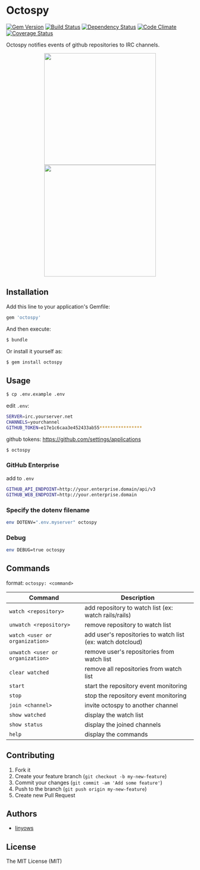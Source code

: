 Octospy
=======

[![Gem Version](https://badge.fury.io/rb/octospy.png)][gem]
[![Build Status](https://secure.travis-ci.org/linyows/octospy.png?branch=master)][travis]
[![Dependency Status](https://gemnasium.com/linyows/octospy.png?travis)][gemnasium]
[![Code Climate](https://codeclimate.com/github/linyows/octospy.png)][codeclimate]
[![Coverage Status](https://coveralls.io/repos/linyows/octospy/badge.png?branch=master)][coveralls]

[gem]: https://rubygems.org/gems/octospy
[travis]: http://travis-ci.org/linyows/octospy
[gemnasium]: https://gemnasium.com/linyows/octospy
[codeclimate]: https://codeclimate.com/github/linyows/octospy
[coveralls]: https://coveralls.io/r/linyows/octospy

Octospy notifies events of github repositories to IRC channels.

<div align="center">
<img src="http://octodex.github.com/images/daftpunktocat-thomas.gif" width="300">
<img src="http://octodex.github.com/images/daftpunktocat-guy.gif" width="300">
</div>

Installation
------------

Add this line to your application's Gemfile:

```ruby
gem 'octospy'
```

And then execute:

```sh
$ bundle
```

Or install it yourself as:

```sh
$ gem install octospy
```

Usage
-----

```sh
$ cp .env.example .env
```

edit `.env`:

```sh
SERVER=irc.yourserver.net
CHANNELS=yourchannel
GITHUB_TOKEN=e17e1c6caa3e452433ab55****************
```

github tokens: https://github.com/settings/applications

```sh
$ octospy
```

### GitHub Enterprise

add to `.env`

```sh
GITHUB_API_ENDPOINT=http://your.enterprise.domain/api/v3
GITHUB_WEB_ENDPOINT=http://your.enterprise.domain
```

### Specify the dotenv filename

```sh
env DOTENV=".env.myserver" octospy
```

### Debug

```sh
env DEBUG=true octospy
```

Commands
--------

format: `octospy: <command>`

Command                          | Description
-------                          | -----------
`watch <repository>`             | add repository to watch list (ex: watch rails/rails)
`unwatch <repository>`           | remove repository to watch list
`watch <user or organization>`   | add user's repositories to watch list (ex: watch dotcloud)
`unwatch <user or organization>` | remove user's repositories from watch list
`clear watched`                  | remove all repositories from watch list
`start`                          | start the repository event monitoring
`stop`                           | stop the repository event monitoring
`join <channel>`                 | invite octospy to another channel
`show watched`                   | display the watch list
`show status`                    | display the joined channels
`help`                           | display the commands

Contributing
------------

1. Fork it
2. Create your feature branch (`git checkout -b my-new-feature`)
3. Commit your changes (`git commit -am 'Add some feature'`)
4. Push to the branch (`git push origin my-new-feature`)
5. Create new Pull Request

Authors
-------

- [linyows](https://github.com/linyows)

License
-------

The MIT License (MIT)
